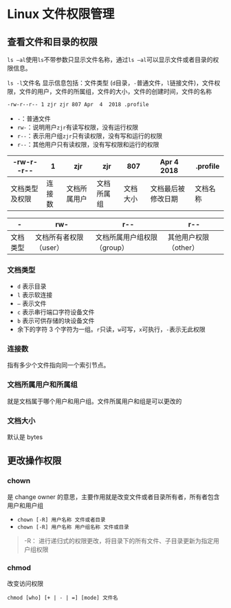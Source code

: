 # Linux 文件权限管理

## 查看文件和目录的权限
`ls –al`使用`ls`不带参数只显示文件名称，通过`ls –al`可以显示文件或者目录的权限信息。

`ls -l`文件名 显示信息包括：文件类型 (`d`目录，`-`普通文件，`l`链接文件)，文件权限，文件的用户，文件的所属组，文件的大小，文件的创建时间，文件的名称

```sh
-rw-r--r-- 1 zjr zjr 807 Apr  4  2018 .profile
```
+ `-`：普通文件
+ `rw-`：说明用户`zjr`有读写权限，没有运行权限
+ `r--`：表示用户组`zjr`只有读权限，没有写和运行的权限
+ `r--`：其他用户只有读权限，没有写权限和运行的权限

| -rw-r--r-- | 1   | zjr    | zjr   | 807  | Apr  4  2018 | .profile |
|------------------|-----|--------|-------|------|--------------|-----------|
| 文档类型及权限          | 连接数 | 文档所属用户 | 文档所属组 | 文档大小 | 文档最后被修改日期    | 文档名称      |

| -   | rw-          | r--            | r--         |
|------|---------------|------------------|---------------|
| 文档类型 | 文档所有者权限（user） | 文档所属用户组权限（group） | 其他用户权限（other） |

### 文档类型

+ `d` 表示目录
+ `l` 表示软连接
+ `–` 表示文件
+ `c` 表示串行端口字符设备文件
+ `b` 表示可供存储的块设备文件
+ 余下的字符 3 个字符为一组。`r`只读，`w`可写，`x`可执行，`-`表示无此权限

### 连接数
指有多少个文件指向同一个索引节点。

### 文档所属用户和所属组
就是文档属于哪个用户和用户组。文件所属用户和组是可以更改的

### 文档大小
默认是 bytes

## 更改操作权限

### chown

是 change owner 的意思，主要作用就是改变文件或者目录所有者，所有者包含用户和用户组
+ `chown [-R] 用户名称 文件或者目录`
+ `chown [-R] 用户名称 用户组名称 文件或目录`
> -R： 进行递归式的权限更改，将目录下的所有文件、子目录更新为指定用户组权限

### chmod
改变访问权限

`chmod [who] [+ | - | =] [mode] 文件名`